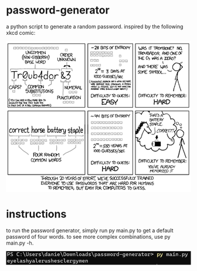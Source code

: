 # password-generator
a python script to generate a random password. inspired by the following xkcd comic:

![xkcd comic](xkcd.PNG)

# instructions
to run the password generator, simply run py main.py to get a default password of four words.
to see more complex combinations, use py main.py -h.

![default password](default.PNG)

